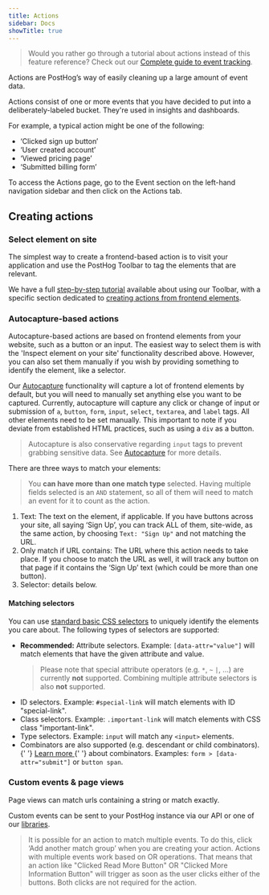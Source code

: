 ```yaml
---
title: Actions
sidebar: Docs
showTitle: true
---
```


> Would you rather go through a tutorial about actions instead of this feature reference? Check out our [Complete guide to event tracking](/docs/tutorials/event-tracking-guide#sorting-through-your-events-with-actions).

Actions are PostHog’s way of easily cleaning up a large amount of event data.

Actions consist of one or more events that you have decided to put into a deliberately-labeled bucket. They're used in insights and dashboards.

For example, a typical action might be one of the following:

* ‘Clicked sign up button’
* ‘User created account’
* ‘Viewed pricing page’
* ‘Submitted billing form’


To access the Actions page, go to the Event section on the left-hand navigation sidebar and then click on the Actions tab.

## Creating actions

### Select element on site

The simplest way to create a frontend-based action is to visit your application and use the PostHog Toolbar to tag the elements that are relevant.

We have a full [step-by-step tutorial](/docs/tutorials/toolbar) available about using our Toolbar, with a specific section dedicated to [creating actions from frontend elements](/docs/tutorials/toolbar#creating-actions).


### Autocapture-based actions

Autocapture-based actions are based on frontend elements from your website, such as a button or an input. The easiest way to select them is with the 'Inspect element on your site' functionality described above. However, you can also set them manually if you wish by providing something to identify the element, like a selector.

Our [Autocapture](/docs/integrate/client/js#autocapture) functionality will capture a lot of frontend elements by default, but you will need to manually set anything else you want to be captured. Currently, autocapture will capture any click or change of input or submission of `a`, `button`, `form`, `input`, `select`, `textarea`, and `label` tags. All other elements need to be set manually. This important to note if you deviate from established HTML practices, such as using a `div` as a button.

> Autocapture is also conservative regarding `input` tags to prevent grabbing sensitive data. See [Autocapture](/docs/integrate/client/js#autocapture) for more details.


There are three ways to match your elements:

> You **can have more than one match type** selected. Having multiple fields selected is an `AND` statement, so all of them will need to match an event for it to count as the action.

1. Text: The text on the element, if applicable. If you have buttons across your site, all saying ‘Sign Up’, you can track ALL of them, site-wide, as the same action, by choosing `Text: "Sign Up"` and not matching the URL.
2. Only match if URL contains: The URL where this action needs to take place. If you choose to match the URL as well, it will track any button on that page if it contains the ‘Sign Up’ text (which could be more than one button).
3. Selector: details below.
 

#### Matching selectors

You can use <a href="https://developer.mozilla.org/en-US/docs/Web/CSS/CSS_Selectors" target="_blank" rel="noopener">standard basic CSS selectors</a> to uniquely identify the elements you care about. The following types of selectors are supported:
<ul>
    <li>
        <strong>Recommended:</strong> Attribute selectors. Example:
        <code>[data-attr="value"]</code> will match elements that have the
        given attribute and value.
        <blockquote>
            Please note that special attribute operators (e.g. <code>*</code>, <code>~</code>
            <code>|</code>, ...) are currently <b>not</b> supported. Combining multiple attribute selectors is also <b>not</b> supported.
        </blockquote>
    </li>
    <li>
        ID selectors. Example: <code>#special-link</code> will match
        elements with ID "special-link".
    </li>
    <li>
        Class selectors. Example: <code>.important-link</code> will match
        elements with CSS class "important-link".
    </li>
    <li>
        Type selectors. Example: <code>input</code> will match any
        <code>&lt;input&gt;</code> elements.
    </li>
    <li>
        Combinators are also supported (e.g. descendant or child combinators).
        {' '}
        <a
            href="https://developer.mozilla.org/en-US/docs/Web/CSS/CSS_Selectors#combinators"
            target="_blank"
            rel="noopener"
        >
            Learn more
        </a>{' '}
        about combinators. Examples: <code>form > [data-attr="submit"]</code> or <code>button span</code>.
    </li>
</ul>

### Custom events & page views
Page views can match urls containing a string or match exactly.

Custom events can be sent to your PostHog instance via our API or one of our [libraries](/docs/integrate/overview).


<blockquote class='warning-note'>
It is possible for an action to match multiple events. To do this, click ‘Add another match group’ when you are creating your action. Actions with multiple events work based on OR operations. That means that an action like "Clicked Read More Button" OR "Clicked More Information Button" will trigger as soon as the user clicks either of the buttons. Both clicks are not required for the action.
</blockquote>
